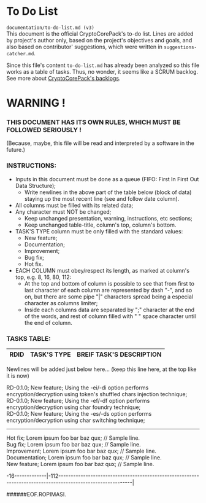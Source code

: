 ﻿<a name="presentation"></a>

# To Do List
`documentation/to-do-list.md (v3)`  
This document is the official CryptoCorePack's to-do list. Lines are added by project's author only, based on the project's objectives and goals, and also based on contributor' suggestions, which were written in `suggestions-catcher.md`.  
  
Since this file's content `to-do-list.md` has already been analyzed so this file works as a table of tasks. Thus, no wonder, it seems like a SCRUM backlog. See more about [CryptoCorePack's backlogs](https://github.com/ROPIMASI/CryptoCorePack/tree/master/documentation/backlog-versions/).  
  
  
  
# WARNING !  
### THIS DOCUMENT HAS ITS OWN RULES, WHICH MUST BE FOLLOWED SERIOUSLY !
(Because, maybe, this file will be read and interpreted by a software in the future.)  
  
  
  
### INSTRUCTIONS:
+ Inputs in this document must be done as a queue (FIFO: First In First Out Data Structure);
  - Write newlines in the above part of the table below (block of data) staying up the most recent line (see and follow date column).
+ All columns must be filled with its related data;
+ Any character must NOT be changed;
  - Keep unchanged presentation, warning, instructions, etc sections;
  - Keep unchanged table-title, column's top, column's bottom.
+ TASK'S TYPE column must be only filled with the standard values:
  - New feature;
  - Documentation;
  - Improvement;
  - Bug fix;
  - Hot fix.
+ EACH COLUMN must obey/respect its length, as marked at column's top, e.g. 8, 16, 80, 112:
  - At the top and bottom of column is possible to see that from first to last character of each column are represented by dash "-", and so on, but there are some pipe "|" characters spread being a especial character as columns limiter;
  - Inside each columns data are separated by ";" character at the end of the words, and rest of column filled with " " space character until the end of column.  
  
  
  
### TASKS TABLE:
RDID        |TASK'S TYPE     |BREIF TASK'S DESCRIPTION  
------------|----------------|----------------------------------------------------------------------------------------------------------------|  
                                                                                                                                 
Newlines will be added just below here... (keep this line here, at the top like it is now)  

RD-0.1.0;    New feature;     Using the -ei/-di option performs encryption/decryption using token's shuffled chars injection technique;  
RD-0.1.0;    New feature;     Using the -ef/-df option performs encryption/decryption using char foundry technique;  
RD-0.1.0;    New feature;     Using the -es/-ds option performs encryption/decryption using char switching technique;  

---
Hot fix;         Lorem ipsum foo bar baz qux; // Sample line.  
Bug fix;         Lorem ipsum foo bar baz qux; // Sample line.  
Improvement;     Lorem ipsum foo bar baz qux; // Sample line.  
Documentation;   Lorem ipsum foo bar baz qux; // Sample line.  
New feature;     Lorem ipsum foo bar baz qux; // Sample line.  
                                                                                                                                 
-16-------------|-112------------------------------------------------------------------------------------------------------------|  
  
  
  
######EOF.ROPIMASI.  